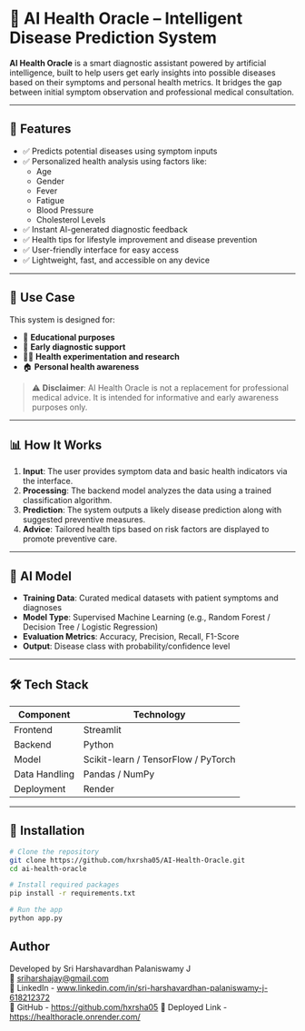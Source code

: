 # 🧬 AI Health Oracle – Intelligent Disease Prediction System

**AI Health Oracle** is a smart diagnostic assistant powered by artificial intelligence, built to help users get early insights into possible diseases based on their symptoms and personal health metrics. It bridges the gap between initial symptom observation and professional medical consultation.

---

## 🚀 Features

- ✅ Predicts potential diseases using symptom inputs
- ✅ Personalized health analysis using factors like:
  - Age
  - Gender
  - Fever
  - Fatigue
  - Blood Pressure
  - Cholesterol Levels
- ✅ Instant AI-generated diagnostic feedback
- ✅ Health tips for lifestyle improvement and disease prevention
- ✅ User-friendly interface for easy access
- ✅ Lightweight, fast, and accessible on any device

---

## 🏥 Use Case

This system is designed for:

- 🧪 **Educational purposes**
- 🧫 **Early diagnostic support**
- 👨‍⚕️ **Health experimentation and research**
- 🏠 **Personal health awareness**

> ⚠️ **Disclaimer**: AI Health Oracle is not a replacement for professional medical advice. It is intended for informative and early awareness purposes only.

---

## 📊 How It Works

1. **Input**: The user provides symptom data and basic health indicators via the interface.
2. **Processing**: The backend model analyzes the data using a trained classification algorithm.
3. **Prediction**: The system outputs a likely disease prediction along with suggested preventive measures.
4. **Advice**: Tailored health tips based on risk factors are displayed to promote preventive care.

---

## 🧠 AI Model

- **Training Data**: Curated medical datasets with patient symptoms and diagnoses
- **Model Type**: Supervised Machine Learning (e.g., Random Forest / Decision Tree / Logistic Regression)
- **Evaluation Metrics**: Accuracy, Precision, Recall, F1-Score
- **Output**: Disease class with probability/confidence level

---

## 🛠️ Tech Stack

| Component     | Technology           |
|---------------|----------------------|
| Frontend      | Streamlit  |
| Backend       | Python  |
| Model         | Scikit-learn / TensorFlow / PyTorch |
| Data Handling | Pandas / NumPy       |
| Deployment    | Render |

---

## 🔧 Installation

```bash
# Clone the repository
git clone https://github.com/hxrsha05/AI-Health-Oracle.git
cd ai-health-oracle

# Install required packages
pip install -r requirements.txt

# Run the app
python app.py
```

## Author
Developed by Sri Harshavardhan Palaniswamy J  
📧 sriharshajay@gmail.com  
🔗 LinkedIn - www.linkedin.com/in/sri-harshavardhan-palaniswamy-j-618212372  
🐙 GitHub - https://github.com/hxrsha05 
🔗 Deployed Link - https://healthoracle.onrender.com/


